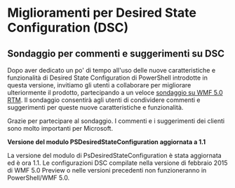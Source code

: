 # Miglioramenti per Desired State Configuration (DSC)

## Sondaggio per commenti e suggerimenti su DSC   

Dopo aver dedicato un po' di tempo all'uso delle nuove caratteristiche e funzionalità di Desired State Configuration di PowerShell introdotte in questa versione, invitiamo gli utenti a collaborare per migliorare ulteriormente il prodotto, partecipando a un veloce [sondaggio su WMF 5.0 RTM](https://www.surveymonkey.com/r/SGLQM5W). Il sondaggio consentirà agli utenti di condividere commenti e suggerimenti per queste nuove caratteristiche e funzionalità. 

Grazie per partecipare al sondaggio. I commenti e i suggerimenti dei clienti sono molto importanti per Microsoft.  

**Versione del modulo PSDesiredStateConfiguration aggiornata a 1.1**

La versione del modulo di PsDesiredStateConfiguration è stata aggiornata ed è ora 1.1. Le configurazioni DSC compilate nella versione di febbraio 2015 di WMF 5.0 Preview o nelle versioni precedenti non funzioneranno in PowerShell/WMF 5.0. 


<!--HONumber=Jun16_HO4-->


